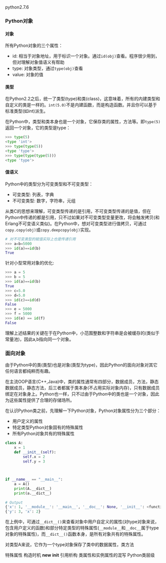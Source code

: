 
python2.7.6

### Python对象

#### 对象

所有Python对象的三个属性：

- id: 相当于对象地址，用于标识一个对象。通过`id(obj)`查看。程序很少用到，但对理解对象值语义有帮助
- type: 对象类型，通过`type(obj)`查看
- value: 对象的值

#### 类型

在Python2.2之后，统一了类型(type)和类(class)，这意味着，所有的内建类型和自定义的类是一样的。`int(5.0)`不是内建函数，而是构造函数。并且你可以基于标准类型(如int)派生。

在Python中，类型和类本身也是一个对象，它保存类的属性，方法等。即`type(5)`返回一个对象，它的类型是type：

```python
>>> type(5)
<type 'int'>
>>> type(type(5))
<type 'type'>
>>> type(type(type(5)))
<type 'type'>
```

#### 值语义

Python中的类型分为可变类型和不可变类型：

- 可变类型: 列表，字典
- 不可变类型: 数字，字符串，元组

从类C的思想来理解，可变类型传递的是引用，不可变类型传递的是值，但在Python中传递的都是引用，只不过如果对不可变类型变量更改，将会触发拷贝(和Erlang不可变语义类似)。在Python中，想对可变类型进行值拷贝，可通过`copy.copy(obj)`或`copy.deepcopy(obj)`实现。

```python
# 对不可变类型的赋值实际上也是传递引用
>>> a=b=5000
>>> id(a)==id(b)
True
```

针对小型常用对象的优化:

```python
>>> a = 5
>>> b = 5
>>> id(a)==id(b)
True
>>> c=5.0
>>> d=5.0
>>> id(c)==id(d)
False
>>> e = 5000
>>> f = 5000
>>> id(e) == id(f)
False
```
理解上述结果的关键在于在Python中，小范围整数和字符串是会被缓存的(类似于常量池)，因此a,b指向同一个对象。

### 面向对象

由于Python中的类(类型)也是对象(类型为type)，因此Python的面向对象对其它任何语言都纯粹而有趣。

在主流OOP语言(C++,Java)中，类的属性通常有四部分，数据成员，方法，静态数据成员，静态方法，后三者都属于类本身(不占用实际对象内存)，只有数据成员绑定在对象身上。Python也一样，只不过由于Python中的类也是一个对象，因此为这些属性提供了合理的存储场所。

在认识Python类之前，先理解一下Python对象，Python对象属性分为三个部分：

- 用户定义的属性
- 特定类型Python对象固有的特殊属性
- 所有Python对象共有的特殊属性

```python
class A:
    x = 1
    def __init__(self):
        self.x = 2
        self.y = 3
        
     

if __name__ == "__main__":
    a = A()
    print(A.__dict__)
    print(a.__dict__)
    
# Output
{'x': 1, '__module__': '__main__', '__doc__': None, '__init__': <function __init__ at 0x10517b230>}
{'y': 3, 'x': 2}
```

在上例中，可通过`__dict__()`来查看对象中用户自定义的属性(对type对象来说，包含用户定义的函数)和部分特定类型的特殊属性(`__module__`和`__doc__`属于type对象的特殊属性)，而`__dict__()`函数本身，是所有对象共有的特殊属性。

对类型A来说，它作为一个type对象保存了类中的数据属性，类方法

   
特殊属性
构造时机 __new__ __init__
引用析构
类属性和实例属性的混写
Python类层级




